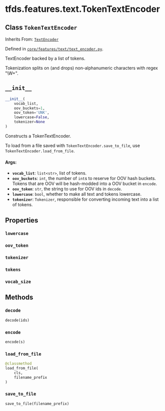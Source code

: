 <div itemscope itemtype="http://developers.google.com/ReferenceObject">
<meta itemprop="name" content="tfds.features.text.TokenTextEncoder" />
<meta itemprop="path" content="Stable" />
<meta itemprop="property" content="lowercase"/>
<meta itemprop="property" content="oov_token"/>
<meta itemprop="property" content="tokenizer"/>
<meta itemprop="property" content="tokens"/>
<meta itemprop="property" content="vocab_size"/>
<meta itemprop="property" content="__init__"/>
<meta itemprop="property" content="decode"/>
<meta itemprop="property" content="encode"/>
<meta itemprop="property" content="load_from_file"/>
<meta itemprop="property" content="save_to_file"/>
</div>

# tfds.features.text.TokenTextEncoder

## Class `TokenTextEncoder`

Inherits From: [`TextEncoder`](../../../tfds/features/text/TextEncoder.md)



Defined in [`core/features/text/text_encoder.py`](https://github.com/tensorflow/datasets/tree/master/tensorflow_datasets/core/features/text/text_encoder.py).

<!-- Placeholder for "Used in" -->

TextEncoder backed by a list of tokens.

Tokenization splits on (and drops) non-alphanumeric characters with
regex "\W+".

<h2 id="__init__"><code>__init__</code></h2>

``` python
__init__(
    vocab_list,
    oov_buckets=1,
    oov_token='UNK',
    lowercase=False,
    tokenizer=None
)
```

Constructs a TokenTextEncoder.

To load from a file saved with `TokenTextEncoder.save_to_file`, use
`TokenTextEncoder.load_from_file`.

#### Args:

* <b>`vocab_list`</b>: `list<str>`, list of tokens.
* <b>`oov_buckets`</b>: `int`, the number of `int`s to reserve for OOV hash buckets.
    Tokens that are OOV will be hash-modded into a OOV bucket in `encode`.
* <b>`oov_token`</b>: `str`, the string to use for OOV ids in `decode`.
* <b>`lowercase`</b>: `bool`, whether to make all text and tokens lowercase.
* <b>`tokenizer`</b>: `Tokenizer`, responsible for converting incoming text into a
    list of tokens.



## Properties

<h3 id="lowercase"><code>lowercase</code></h3>



<h3 id="oov_token"><code>oov_token</code></h3>



<h3 id="tokenizer"><code>tokenizer</code></h3>



<h3 id="tokens"><code>tokens</code></h3>



<h3 id="vocab_size"><code>vocab_size</code></h3>





## Methods

<h3 id="decode"><code>decode</code></h3>

``` python
decode(ids)
```



<h3 id="encode"><code>encode</code></h3>

``` python
encode(s)
```



<h3 id="load_from_file"><code>load_from_file</code></h3>

``` python
@classmethod
load_from_file(
    cls,
    filename_prefix
)
```



<h3 id="save_to_file"><code>save_to_file</code></h3>

``` python
save_to_file(filename_prefix)
```





